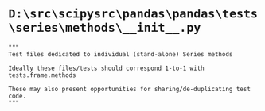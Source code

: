 # `D:\src\scipysrc\pandas\pandas\tests\series\methods\__init__.py`

```
"""
Test files dedicated to individual (stand-alone) Series methods

Ideally these files/tests should correspond 1-to-1 with tests.frame.methods

These may also present opportunities for sharing/de-duplicating test code.
"""
```